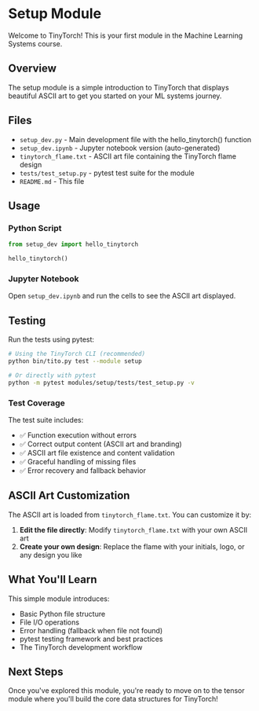 # Setup Module

Welcome to TinyTorch! This is your first module in the Machine Learning Systems course.

## Overview

The setup module is a simple introduction to TinyTorch that displays beautiful ASCII art to get you started on your ML systems journey.

## Files

- `setup_dev.py` - Main development file with the hello_tinytorch() function
- `setup_dev.ipynb` - Jupyter notebook version (auto-generated)
- `tinytorch_flame.txt` - ASCII art file containing the TinyTorch flame design
- `tests/test_setup.py` - pytest test suite for the module
- `README.md` - This file

## Usage

### Python Script
```python
from setup_dev import hello_tinytorch

hello_tinytorch()
```

### Jupyter Notebook
Open `setup_dev.ipynb` and run the cells to see the ASCII art displayed.

## Testing

Run the tests using pytest:

```bash
# Using the TinyTorch CLI (recommended)
python bin/tito.py test --module setup

# Or directly with pytest
python -m pytest modules/setup/tests/test_setup.py -v
```

### Test Coverage

The test suite includes:
- ✅ Function execution without errors
- ✅ Correct output content (ASCII art and branding)
- ✅ ASCII art file existence and content validation
- ✅ Graceful handling of missing files
- ✅ Error recovery and fallback behavior

## ASCII Art Customization

The ASCII art is loaded from `tinytorch_flame.txt`. You can customize it by:

1. **Edit the file directly**: Modify `tinytorch_flame.txt` with your own ASCII art
2. **Create your own design**: Replace the flame with your initials, logo, or any design you like

## What You'll Learn

This simple module introduces:
- Basic Python file structure
- File I/O operations
- Error handling (fallback when file not found)
- pytest testing framework and best practices
- The TinyTorch development workflow

## Next Steps

Once you've explored this module, you're ready to move on to the tensor module where you'll build the core data structures for TinyTorch! 